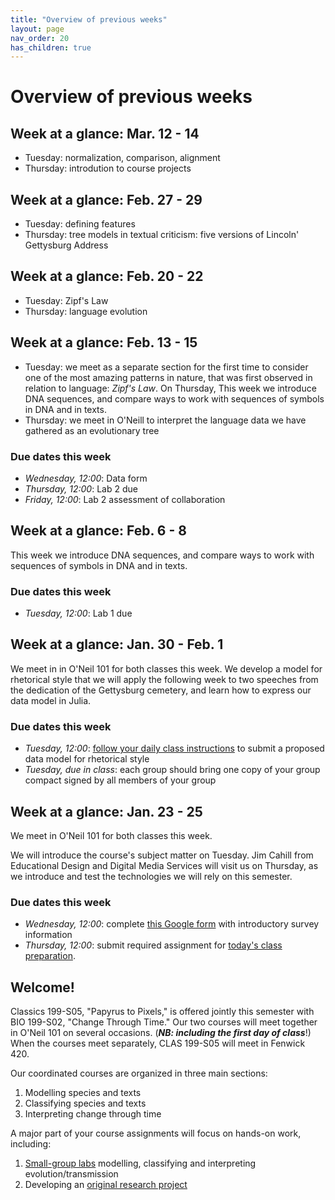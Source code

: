 ```yaml
---
title: "Overview of previous weeks"
layout: page
nav_order: 20
has_children: true
---
```



# Overview of previous weeks



## Week at a glance: Mar. 12 - 14

- Tuesday: normalization, comparison, alignment
- Thursday: introdution to course projects


## Week at a glance: Feb. 27 - 29

- Tuesday: defining features 
- Thursday: tree models in textual criticism: five versions of Lincoln' Gettysburg Address

## Week at a glance: Feb. 20 - 22

- Tuesday: Zipf's Law
- Thursday: language evolution


## Week at a glance: Feb. 13 - 15

- Tuesday: we meet as a separate section for the first time to consider one of the most amazing patterns in nature, that was first observed in relation to language: *Zipf's Law*. On Thursday, 
This week we introduce DNA sequences, and compare ways to work with sequences of symbols in DNA and in texts.
- Thursday: we meet in O'Neill to interpret the language data we have gathered as an evolutionary tree


### Due dates this week

- *Wednesday, 12:00*: Data form
- *Thursday, 12:00*: Lab 2 due
- *Friday, 12:00*: Lab 2 assessment of collaboration

## Week at a glance: Feb. 6 - 8

This week we introduce DNA sequences, and compare ways to work with sequences of symbols in DNA and in texts.



### Due dates this week

- *Tuesday, 12:00*: Lab 1 due


## Week at a glance: Jan. 30 - Feb. 1

We meet in in O'Neil 101 for both classes this week. We develop a model for rhetorical style that we will apply the following week to two speeches from the dedication of the Gettysburg cemetery, and learn how to express our data model in Julia.

### Due dates this week


- *Tuesday, 12:00*: [follow your daily class instructions](../classes/content+tech1/) to submit a proposed data model for rhetorical style
- *Tuesday, due in class*: each group should bring one copy of your group compact signed by all members of your group




## Week at a glance: Jan. 23 - 25

We meet in O'Neil 101 for both classes this week.

We will introduce the course's subject matter on Tuesday. Jim Cahill from Educational Design and Digital Media Services will visit us on Thursday, as we  introduce and test the technologies we will rely on this semester.


### Due dates this week

- *Wednesday, 12:00*: complete [this Google form](https://docs.google.com/forms/d/11tgd9yTntxP0_2yuO199p0tAhjGgFCk-9Jvy_Ve68eQ/edit?ts=65a96ef8) with introductory survey information
- *Thursday, 12:00*:  submit required assignment for [today's class preparation](../classes/content+tech1/).

## Welcome!

Classics 199-S05, "Papyrus to Pixels," is offered jointly this semester with BIO 199-S02, "Change Through Time."  Our two courses will meet together in O'Neil 101 on several occasions. (***NB: including the first day of class***!)  When the courses meet separately, CLAS 199-S05 will meet in Fenwick 420.

Our coordinated courses are organized in three main sections:

1. Modelling species and texts
2. Classifying species and texts
3. Interpreting change through time

A major part of your course assignments will focus on hands-on work, including:

1. [Small-group labs](https://neelsmith.github.io/papyrus_to_pixels/labs/) modelling, classifying and interpreting evolution/transmission
2. Developing an [original research project](https://neelsmith.github.io/papyrus_to_pixels/project/)
